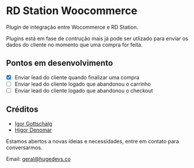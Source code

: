 # RD Station Woocommerce
Plugin de integração entre Wocommerce e RD Station.

Plugins está em fase de contrução mais já pode ser utlizado para enviar os dados do cliente no momento que uma compra for feita.


## Pontos em desenvolvimento
- [x] Enviar lead do cliente quando finalizar uma compra
- [ ] Enviar lead do cliente logado que abandonou o carrinho
- [ ] Enviar lead do cliente logado que abandonou o checkout

## Créditos
- [Igor Gottschalg](https://github.com/igorgottschalg)
- [Higor Denomar](https://github.com/HigorDenomar)


Estamos abertos a novas ideias e necessidades, entre em contato para conversarmos.

Email: geral@hugedevs.co
